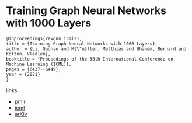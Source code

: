 # Training Graph Neural Networks with 1000 Layers

```
@inproceedings{revgnn_icml21,
title = {Training Graph Neural Networks with 1000 Layers},
author = {Li, Guohao and M{\"u}ller, Matthias and Ghanem, Bernard and Koltun, Vladlen},
booktitle = {Proceedings of the 38th International Conference on Machine Learning (ICML)},
pages = {6437--6449},
year = {2021}
}
```

links
- [pmlr](http://proceedings.mlr.press/v139/li21o.html)
- [icml](https://icml.cc/Conferences/2021/ScheduleMultitrack?event=10455)
- [arXiv](https://arxiv.org/abs/2106.07476)